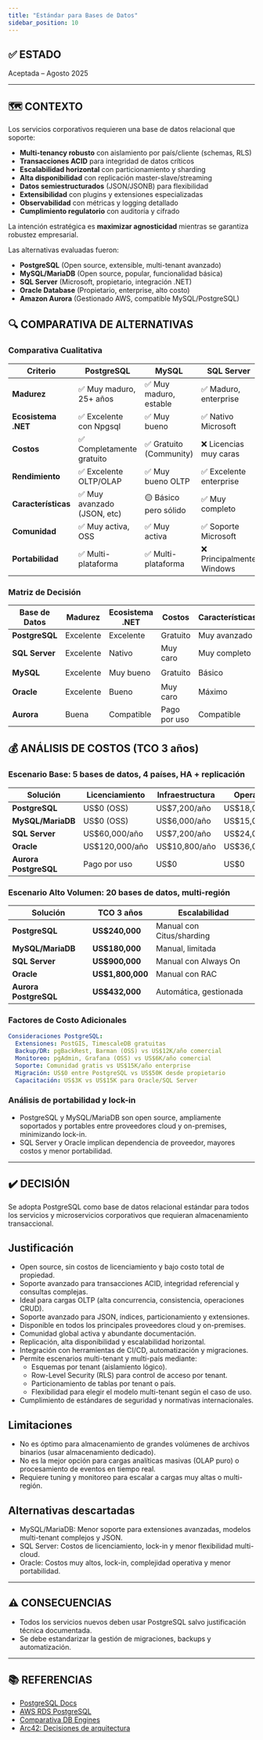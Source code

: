 ```yaml
---
title: "Estándar para Bases de Datos"
sidebar_position: 10
---
```


## ✅ ESTADO

Aceptada – Agosto 2025

---

## 🗺️ CONTEXTO

Los servicios corporativos requieren una base de datos relacional que soporte:

- **Multi-tenancy robusto** con aislamiento por país/cliente (schemas, RLS)
- **Transacciones ACID** para integridad de datos críticos
- **Escalabilidad horizontal** con particionamiento y sharding
- **Alta disponibilidad** con replicación master-slave/streaming
- **Datos semiestructurados** (JSON/JSONB) para flexibilidad
- **Extensibilidad** con plugins y extensiones especializadas
- **Observabilidad** con métricas y logging detallado
- **Cumplimiento regulatorio** con auditoría y cifrado

La intención estratégica es **maximizar agnosticidad** mientras se garantiza robustez empresarial.

Las alternativas evaluadas fueron:

- **PostgreSQL** (Open source, extensible, multi-tenant avanzado)
- **MySQL/MariaDB** (Open source, popular, funcionalidad básica)
- **SQL Server** (Microsoft, propietario, integración .NET)
- **Oracle Database** (Propietario, enterprise, alto costo)
- **Amazon Aurora** (Gestionado AWS, compatible MySQL/PostgreSQL)

## 🔍 COMPARATIVA DE ALTERNATIVAS

### Comparativa Cualitativa

| Criterio | PostgreSQL | MySQL | SQL Server | Oracle | Aurora |
|----------|------------|-------|------------|--------|--------|
| **Madurez** | ✅ Muy maduro, 25+ años | ✅ Muy maduro, estable | ✅ Maduro, enterprise | ✅ Muy maduro, líder | 🟡 Reciente, gestionado |
| **Ecosistema .NET** | ✅ Excelente con Npgsql | ✅ Muy bueno | ✅ Nativo Microsoft | ✅ Bueno | ✅ Compatible (PostgreSQL/MySQL) |
| **Costos** | ✅ Completamente gratuito | ✅ Gratuito (Community) | ❌ Licencias muy caras | ❌ Licencias muy caras | 🟡 Pago por uso |
| **Rendimiento** | ✅ Excelente OLTP/OLAP | ✅ Muy bueno OLTP | ✅ Excelente enterprise | ✅ Máximo rendimiento | ✅ Muy bueno, gestionado |
| **Características** | ✅ Muy avanzado (JSON, etc) | 🟡 Básico pero sólido | ✅ Muy completo | ✅ Máximas características | 🟡 Compatible, gestionado |
| **Comunidad** | ✅ Muy activa, OSS | ✅ Muy activa | ✅ Soporte Microsoft | ✅ Soporte enterprise | 🟡 Limitada a AWS |
| **Portabilidad** | ✅ Multi-plataforma | ✅ Multi-plataforma | ❌ Principalmente Windows | ❌ Limitada | ❌ Lock-in AWS |

### Matriz de Decisión

| Base de Datos | Madurez | Ecosistema .NET | Costos | Características | Recomendación |
|---------------|---------|-----------------|--------|-----------------|---------------|
| **PostgreSQL** | Excelente | Excelente | Gratuito | Muy avanzado | ✅ **Seleccionada** |
| **SQL Server** | Excelente | Nativo | Muy caro | Muy completo | 🟡 Alternativa |
| **MySQL** | Excelente | Muy bueno | Gratuito | Básico | 🟡 Considerada |
| **Oracle** | Excelente | Bueno | Muy caro | Máximo | ❌ Descartada |
| **Aurora** | Buena | Compatible | Pago por uso | Compatible | ❌ Descartada |

## 💰 ANÁLISIS DE COSTOS (TCO 3 años)

### Escenario Base: 5 bases de datos, 4 países, HA + replicación

| Solución | Licenciamiento | Infraestructura | Operación | TCO 3 años |
|----------|----------------|-----------------|-----------|------------|
| **PostgreSQL** | US$0 (OSS) | US$7,200/año | US$18,000/año | **US$75,600** |
| **MySQL/MariaDB** | US$0 (OSS) | US$6,000/año | US$15,000/año | **US$63,000** |
| **SQL Server** | US$60,000/año | US$7,200/año | US$24,000/año | **US$273,600** |
| **Oracle** | US$120,000/año | US$10,800/año | US$36,000/año | **US$500,400** |
| **Aurora PostgreSQL** | Pago por uso | US$0 | US$0 | **US$108,000** |

### Escenario Alto Volumen: 20 bases de datos, multi-región

| Solución | TCO 3 años | Escalabilidad |
|----------|------------|---------------|
| **PostgreSQL** | **US$240,000** | Manual con Citus/sharding |
| **MySQL/MariaDB** | **US$180,000** | Manual, limitada |
| **SQL Server** | **US$900,000** | Manual con Always On |
| **Oracle** | **US$1,800,000** | Manual con RAC |
| **Aurora PostgreSQL** | **US$432,000** | Automática, gestionada |

### Factores de Costo Adicionales

```yaml
Consideraciones PostgreSQL:
  Extensiones: PostGIS, TimescaleDB gratuitas
  Backup/DR: pgBackRest, Barman (OSS) vs US$12K/año comercial
  Monitoreo: pgAdmin, Grafana (OSS) vs US$6K/año comercial
  Soporte: Comunidad gratis vs US$15K/año enterprise
  Migración: US$0 entre PostgreSQL vs US$50K desde propietario
  Capacitación: US$3K vs US$15K para Oracle/SQL Server
```

### Análisis de portabilidad y lock-in

- PostgreSQL y MySQL/MariaDB son open source, ampliamente soportados y portables entre proveedores cloud y on-premises, minimizando lock-in.
- SQL Server y Oracle implican dependencia de proveedor, mayores costos y menor portabilidad.

---

## ✔️ DECISIÓN

Se adopta PostgreSQL como base de datos relacional estándar para todos los servicios y microservicios corporativos que requieran almacenamiento transaccional.

## Justificación

- Open source, sin costos de licenciamiento y bajo costo total de propiedad.
- Soporte avanzado para transacciones ACID, integridad referencial y consultas complejas.
- Ideal para cargas OLTP (alta concurrencia, consistencia, operaciones CRUD).
- Soporte avanzado para JSON, índices, particionamiento y extensiones.
- Disponible en todos los principales proveedores cloud y on-premises.
- Comunidad global activa y abundante documentación.
- Replicación, alta disponibilidad y escalabilidad horizontal.
- Integración con herramientas de CI/CD, automatización y migraciones.
- Permite escenarios multi-tenant y multi-país mediante:
  - Esquemas por tenant (aislamiento lógico).
  - Row-Level Security (RLS) para control de acceso por tenant.
  - Particionamiento de tablas por tenant o país.
  - Flexibilidad para elegir el modelo multi-tenant según el caso de uso.
- Cumplimiento de estándares de seguridad y normativas internacionales.

## Limitaciones

- No es óptimo para almacenamiento de grandes volúmenes de archivos binarios (usar almacenamiento dedicado).
- No es la mejor opción para cargas analíticas masivas (OLAP puro) o procesamiento de eventos en tiempo real.
- Requiere tuning y monitoreo para escalar a cargas muy altas o multi-región.

## Alternativas descartadas

- MySQL/MariaDB: Menor soporte para extensiones avanzadas, modelos multi-tenant complejos y JSON.
- SQL Server: Costos de licenciamiento, lock-in y menor flexibilidad multi-cloud.
- Oracle: Costos muy altos, lock-in, complejidad operativa y menor portabilidad.

---

## ⚠️ CONSECUENCIAS

- Todos los servicios nuevos deben usar PostgreSQL salvo justificación técnica documentada.
- Se debe estandarizar la gestión de migraciones, backups y automatización.

---

## 📚 REFERENCIAS

- [PostgreSQL Docs](https://www.postgresql.org/docs/)
- [AWS RDS PostgreSQL](https://aws.amazon.com/rds/postgresql/)
- [Comparativa DB Engines](https://db-engines.com/en/ranking)
- [Arc42: Decisiones de arquitectura](https://arc42.org/decision/)
